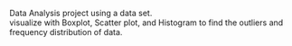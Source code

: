 Data Analysis project using a data set.
<br>
visualize with Boxplot, Scatter plot, and Histogram to find the outliers and frequency distribution of data.
